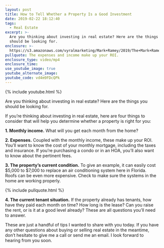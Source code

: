 ```yaml
---
layout: post
title: How to Tell Whether a Property Is a Good Investment
date: 2019-02-22 18:12:40
tags:
  - Real Estate
excerpt: >-
  Are you thinking about investing in real estate? Here are the things you
  should be looking for.
enclosure: >-
  https://s3.amazonaws.com/vyralmarketing/Mark+Ramey/2019/The+Mark+Ramey+Group-+%5B8-24%5D+_+Investing+in+Real+Estate.mp4
pullquote: The expenses and income make up your ROI.
enclosure_type: video/mp4
enclosure_time:
use_youtube_image: true
youtube_alternate_image:
youtube_code: vd4m9FDcQPk
---
```


{% include youtube.html %}

Are you thinking about investing in real estate? Here are the things you should be looking for.

If you’re thinking about investing in real estate, here are four things to consider that will help you determine whether a property is right for you:

**1. Monthly income.** What will you get each month from the home?

**2. Expenses.** Coupled with the monthly income, these make up your ROI. You’ll want to know the cost of your monthly mortgage, including the taxes and insurance. If you’re purchasing a condo or in an HOA, you’ll also want to know about the pertinent fees.

**3. The property’s current condition.** To give an example, it can easily cost $5,000 to $7,000 to replace an air conditioning system here in Florida. Roofs can be even more expensive. Check to make sure the systems in the home are working properly.

{% include pullquote.html %}

**4. The current tenant situation.** If the property already has tenants, how have they paid each month on time? How long is the lease? Can you raise the rent, or is it at a good level already? These are all questions you’ll need to answer.

These are just a handful of tips I wanted to share with you today. If you have any other questions about buying or selling real estate in the meantime, don’t hesitate to give me a call or send me an email. I look forward to hearing from you soon.